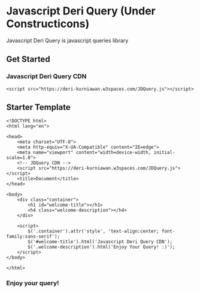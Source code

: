 # Javascript Deri Query (Under Constructicons)
Javascript Deri Query is javascript queries library

## Get Started
### Javascript Deri Query CDN
  `<script src="https://deri-kurniawan.w3spaces.com/JDQuery.js"></script>`
## Starter Template

    <!DOCTYPE html>
    <html lang="en">
    
    <head>
        <meta charset="UTF-8">
        <meta http-equiv="X-UA-Compatible" content="IE=edge">
        <meta name="viewport" content="width=device-width, initial-scale=1.0">
        <!-- JDQuery CDN -->
        <script src="https://deri-kurniawan.w3spaces.com/JDQuery.js"></script>
        <title>Document</title>
    </head>
    
    <body>
        <div class="container">
            <h1 id="welcome-title"></h1>
            <h4 class="welcome-description"></h4>
        </div>
    
        <script>
            $('.container').attr('style', 'text-align:center; font-family:sans-serif');
            $('#welcome-title').html('Javascript Deri Query CDN');
            $('.welcome-description').html('Enjoy Your Query! :)');
        </script>
    </body>
    
    </html>
    
### Enjoy your query!
